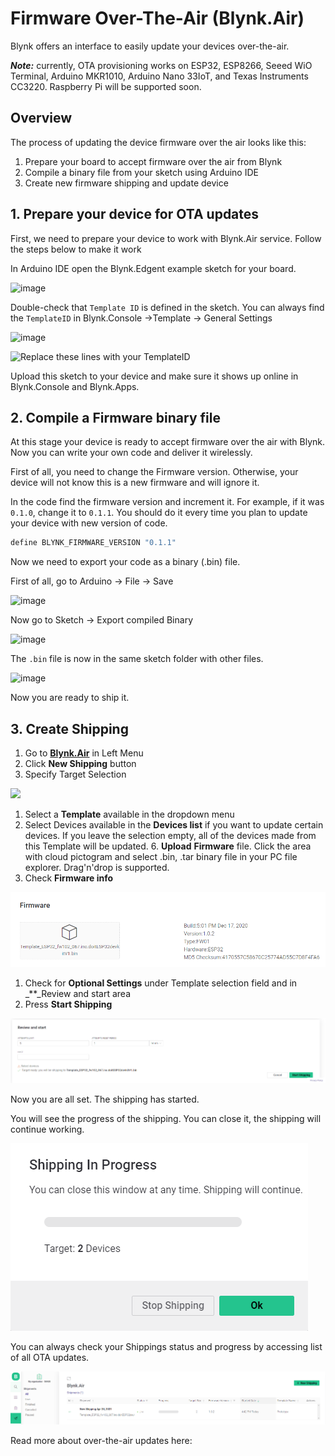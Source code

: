 # Firmware Over-The-Air \(Blynk.Air\)

Blynk offers an interface to easily update your devices over-the-air.

_**Note:**_ currently, OTA provisioning works on ESP32, ESP8266, Seeed WiO Terminal, Arduino MKR1010, Arduino Nano 33IoT, and Texas Instruments CC3220. Raspberry Pi will be supported soon.

## Overview

The process of updating the device firmware over the air looks like this:

1. Prepare your board to accept firmware over the air from Blynk
2. Compile a binary file from your sketch using Arduino IDE
3. Create new firmware shipping and update device

## 1. Prepare your device for OTA updates

First, we need to prepare your device to work with Blynk.Air service. Follow the steps below to make it work

In Arduino IDE open the Blynk.Edgent example sketch for your board.

![image](https://user-images.githubusercontent.com/65705128/115250112-f0c76180-a131-11eb-96b3-8f3156c7a136.png)

Double-check that `Template ID` is defined in the sketch. You can always find the `TemplateID` in Blynk.Console →Template → General Settings

![image](https://user-images.githubusercontent.com/65705128/115251088-dcd02f80-a132-11eb-9ae6-c657c429b4a1.png)

![Replace these lines with your TemplateID](https://user-images.githubusercontent.com/65705128/115254884-75b47a00-a136-11eb-8fc4-e4305b7f68b3.png)

Upload this sketch to your device and make sure it shows up online in Blynk.Console and Blynk.Apps.

## 2. Compile a Firmware binary file

At this stage your device is ready to accept firmware over the air with Blynk. Now you can write your own code and deliver it wirelessly.

First of all, you need to change the Firmware version. Otherwise, your device will not know this is a new firmware and will ignore it.

In the code find the firmware version and increment it. For example, if it was `0.1.0`, change it to `0.1.1`. You should do it every time you plan to update your device with new version of code.

```cpp
define BLYNK_FIRMWARE_VERSION "0.1.1"
```

Now we need to export your code as a binary \(.bin\) file.

First of all, go to Arduino -&gt; File -&gt; Save

![image](https://user-images.githubusercontent.com/65705128/115255420-ebb8e100-a136-11eb-8fff-ab3e901f59f2.png)

Now go to Sketch -&gt; Export compiled Binary

![image](https://user-images.githubusercontent.com/65705128/115255779-46523d00-a137-11eb-8420-1ab24f465265.png)

The `.bin` file is now in the same sketch folder with other files.

![image](https://user-images.githubusercontent.com/65705128/115256352-d09aa100-a137-11eb-91f5-cb8024c17222.png)

Now you are ready to ship it.

## 3. Create Shipping

1. Go to [**Blynk.Air**](https://github.com/blynkkk/docs/tree/874cbfc84deeb7af25fc16dc69cc0aabc984189c/blynk.console/blynk.air) in Left Menu
2. Click **New Shipping** button
3. Specify Target Selection 

![](../.gitbook/assets/target-selection.png)

1. Select a **Template** available in the dropdown menu  
2. Select Devices available in the **Devices list** if you want to update certain devices. If you leave the selection empty, all of the devices made from this Template will be updated. 6. **Upload** **Firmware** file. Click the area with cloud pictogram and select .bin, .tar binary file in your PC file explorer. Drag'n'drop is supported.
3. Check **Firmware info**

![](../.gitbook/assets/firmware.png)

1. Check for **Optional Settings** under Template selection field and in \_\*\*\_Review and start area
2. Press **Start Shipping**

![](../.gitbook/assets/review_and_start.png)

Now you are all set. The shipping has started.

You will see the progress of the shipping. You can close it, the shipping will continue working.

![](../.gitbook/assets/shipping_in_progress.png)

You can always check your Shippings status and progress by accessing list of all OTA updates.

![](../.gitbook/assets/shipments_tab.png)

Read more about over-the-air updates here:

